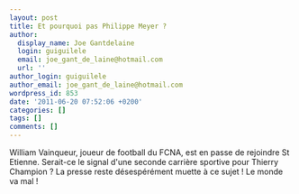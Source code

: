 ```yaml
---
layout: post
title: Et pourquoi pas Philippe Meyer ?
author:
  display_name: Joe Gantdelaine
  login: guiguilele
  email: joe_gant_de_laine@hotmail.com
  url: ''
author_login: guiguilele
author_email: joe_gant_de_laine@hotmail.com
wordpress_id: 853
date: '2011-06-20 07:52:06 +0200'
categories: []
tags: []
comments: []
---
```

William Vainqueur, joueur de football du FCNA, est en passe de rejoindre St Etienne. Serait-ce le signal d'une seconde carrière sportive pour Thierry Champion ? La presse reste désespérément muette à ce sujet ! Le monde va mal !
